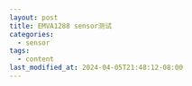 ```yaml
---
layout: post
title: EMVA1288 sensor测试
categories:
  - sensor
tags:
  - content
last_modified_at: 2024-04-05T21:48:12-08:00
---
```

